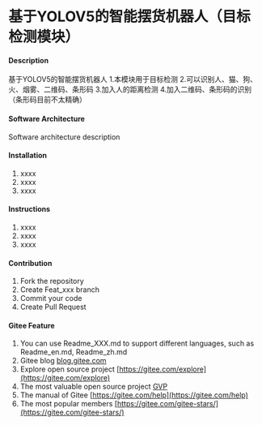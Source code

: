 # 基于YOLOV5的智能摆货机器人（目标检测模块）

#### Description
基于YOLOV5的智能摆货机器人
1.本模块用于目标检测
2.可以识别人、猫、狗、火、烟雾、二维码、条形码
3.加入人的距离检测
4.加入二维码、条形码的识别（条形码目前不太精确）


#### Software Architecture
Software architecture description

#### Installation

1.  xxxx
2.  xxxx
3.  xxxx

#### Instructions

1.  xxxx
2.  xxxx
3.  xxxx

#### Contribution

1.  Fork the repository
2.  Create Feat_xxx branch
3.  Commit your code
4.  Create Pull Request


#### Gitee Feature

1.  You can use Readme\_XXX.md to support different languages, such as Readme\_en.md, Readme\_zh.md
2.  Gitee blog [blog.gitee.com](https://blog.gitee.com)
3.  Explore open source project [https://gitee.com/explore](https://gitee.com/explore)
4.  The most valuable open source project [GVP](https://gitee.com/gvp)
5.  The manual of Gitee [https://gitee.com/help](https://gitee.com/help)
6.  The most popular members  [https://gitee.com/gitee-stars/](https://gitee.com/gitee-stars/)
